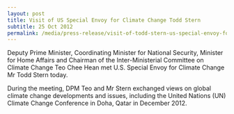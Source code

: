 ```yaml
---
layout: post
title: Visit of US Special Envoy for Climate Change Todd Stern
subtitle: 25 Oct 2012
permalink: /media/press-release/visit-of-todd-stern-us-special-envoy-for-climate-change-25-october-2012
---
```


Deputy Prime Minister, Coordinating Minister for National Security, Minister for Home Affairs and Chairman of the Inter-Ministerial Committee on Climate Change Teo Chee Hean met U.S. Special Envoy for Climate Change Mr Todd Stern today.

During the meeting, DPM Teo and Mr Stern exchanged views on global climate change developments and issues, including the United Nations (UN) Climate Change Conference in Doha, Qatar in December 2012.

